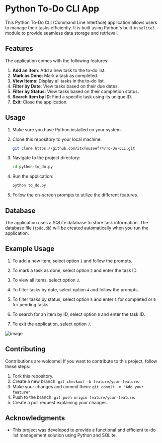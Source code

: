 # Python To-Do CLI App

This Python To-Do CLI (Command Line Interface) application allows users to manage their tasks efficiently. It is built using Python's built-in `sqlite3` module to provide seamless data storage and retrieval.

## Features

The application comes with the following features:

1. **Add an Item**: Add a new task to the to-do list.
2. **Mark as Done**: Mark a task as completed.
3. **View Items**: Display all tasks in the to-do list.
4. **Filter by Date**: View tasks based on their due dates.
5. **Filter by Status**: View tasks based on their completion status.
6. **Search Item by ID**: Find a specific task using its unique ID.
7. **Exit**: Close the application.


## Usage

1. Make sure you have Python installed on your system.

2. Clone this repository to your local machine:

   ```bash
   git clone https://github.com/itxTouseef74/To-Do-CLI.git

   ```

3. Navigate to the project directory:

   ```bash
   cd python-to_do.py
   ```

4. Run the application:

   ```bash
   python to_do.py
   ```

5. Follow the on-screen prompts to utilize the different features.

## Database

The application uses a SQLite database to store task information. The database file (`todo.db`) will be created automatically when you run the application.

## Example Usage

1. To add a new item, select option `1` and follow the prompts.

2. To mark a task as done, select option `2` and enter the task ID.

3. To view all items, select option `3`.

4. To filter tasks by date, select option `4` and follow the prompts.

5. To filter tasks by status, select option `5` and enter `1` for completed or `0` for pending tasks.

6. To search for an item by ID, select option `6` and enter the task ID.

7. To exit the application, select option `7`.


![image](https://github.com/itxTouseef74/To-Do-CLI/assets/116633040/bc0cce18-7070-417b-981b-95b050bb0284)


## Contributing

Contributions are welcome! If you want to contribute to this project, follow these steps:

1. Fork this repository.
2. Create a new branch: `git checkout -b feature/your-feature`.
3. Make your changes and commit them: `git commit -m "Add your feature"`.
4. Push to the branch: `git push origin feature/your-feature`.
5. Create a pull request explaining your changes.


## Acknowledgments

- This project was developed to provide a functional and efficient to-do list management solution using Python and SQLite.
